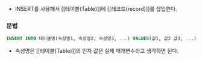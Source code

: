 - INSERT를 사용해서 [[테이블(Table)]]에 [[레코드(record)]]를 삽입한다.


### 문법
```sql
INSERT INTO 테이블명(속성명1, 속성명2, 속성명3, ...) VALUES(값1, 값2 값3, ...);
```

- 속성명은 [[테이블(Table)]]의 인자 값은 실제 매개변수라고 생각하면 된다.
